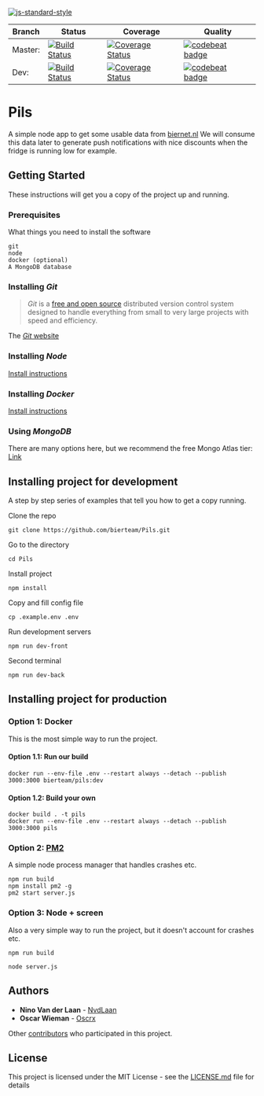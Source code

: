 [![js-standard-style](https://img.shields.io/badge/code%20style-standard-brightgreen.svg)](http://standardjs.com)

| Branch | Status | Coverage | Quality |
| --- | --- | --- | --- |
| Master: | [![Build Status](https://travis-ci.com/bierteam/Pils.svg?branch=master)](https://travis-ci.org/bierteam/Pils) | [![Coverage Status](https://coveralls.io/repos/github/bierteam/Pils/badge.svg?branch=dev)](https://coveralls.io/github/bierteam/Pils?branch=master) | [![codebeat badge](https://codebeat.co/badges/8f7668ab-0b6f-4a88-b5c9-ba4e47171a2d)](https://codebeat.co/projects/github-com-bierteam-pils-master)
| Dev: | [![Build Status](https://travis-ci.com/bierteam/Pils.svg?branch=dev)](https://travis-ci.org/bierteam/Pils) | [![Coverage Status](https://coveralls.io/repos/github/bierteam/Pils/badge.svg?branch=dev)](https://coveralls.io/github/bierteam/Pils?branch=dev) | [![codebeat badge](https://codebeat.co/badges/8f7668ab-0b6f-4a88-b5c9-ba4e47171a2d)](https://codebeat.co/projects/github-com-bierteam-pils-dev)

# Pils

A simple node app to get some usable data from [biernet.nl](https://biernet.nl/)
We will consume this data later to generate push notifications with nice discounts when the fridge is running low for example.

## Getting Started

These instructions will get you a copy of the project up and running.

### Prerequisites

What things you need to install the software

```
git
node
docker (optional)
A MongoDB database
```

### Installing *Git*

> *Git* is a [free and open source](http://git-scm.com/about/free-and-open-source) distributed version control system designed to handle everything from small to very large projects with speed and efficiency.

The [*Git* website](http://git-scm.com/)

### Installing *Node* 

[Install instructions](https://www.linode.com/docs/development/version-control/how-to-install-git-on-linux-mac-and-windows/)

### Installing *Docker* 

[Install instructions](https://docs.docker.com/install/)

### Using *MongoDB* 

There are many options here, but we recommend the free Mongo Atlas tier: [Link](https://www.mongodb.com/download-center/cloud
)

## Installing project for development

A step by step series of examples that tell you how to get a copy running.

Clone the repo

```
git clone https://github.com/bierteam/Pils.git
```

Go to the directory

```
cd Pils
```

Install project

```
npm install
```

Copy and fill config file

```
cp .example.env .env
```
Run development servers
```
npm run dev-front
```
Second terminal 
```
npm run dev-back
```
## Installing project for production
### Option 1: Docker
This is the most simple way to run the project.
#### Option 1.1: Run our build
```
docker run --env-file .env --restart always --detach --publish 3000:3000 bierteam/pils:dev
```
#### Option 1.2: Build your own
```
docker build . -t pils
docker run --env-file .env --restart always --detach --publish 3000:3000 pils
```

### Option 2: [PM2](https://pm2.keymetrics.io/)
A simple node process manager that handles crashes etc.
```
npm run build
npm install pm2 -g
pm2 start server.js
```

### Option 3: Node + screen
Also a very simple way to run the project, but it doesn't account for crashes etc.
```
npm run build

node server.js
```

## Authors

* **Nino Van der Laan** - [NvdLaan](https://github.com/NvdLaan)
* **Oscar Wieman** - [Oscrx](https://github.com/oscrx)

Other [contributors](https://github.com/bierteam/Pils/contributors) who participated in this project.

## License

This project is licensed under the MIT License - see the [LICENSE.md](LICENSE.md) file for details
